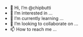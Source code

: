 - 👋 Hi, I’m @chipbutti
- 👀 I’m interested in ...
- 🌱 I’m currently learning ...
- 💞️ I’m looking to collaborate on ...
- 📫 How to reach me ...

<!---
chipbutti/chipbutti is a ✨ special ✨ repository because its `README.md` (this file) appears on your GitHub profile.
You can click the Preview link to take a look at your changes.
--->
